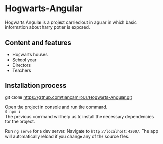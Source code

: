 # Hogwarts-Angular

Hogwarts Angular is a project carried out in agular in which basic information about harry potter is exposed.

## Content and features
- Hogwarts houses
- School year
- Directors
- Teachers

## Installation process

git clone https://github.com/tiancamilo01/Hogwarts-Angular.git


Open the project in console and run the command.<br>
    `$ npm i`
<br>The previous command will help us to install the necessary dependencies for the project.

Run `ng serve` for a dev server. Navigate to `http://localhost:4200/`. The app will automatically reload if you change any of the source files.
